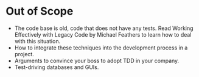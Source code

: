 # Out of Scope #

* The code base is old, code that does not have any tests. Read Working Effectively with Legacy Code by Michael Feathers to learn how to deal with this situation.
* How to integrate these techniques into the development process in a project.
* Arguments to convince your boss to adopt TDD in your company.
* Test-driving databases and GUIs.


